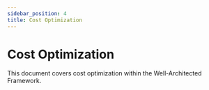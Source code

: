 ```yaml
---
sidebar_position: 4
title: Cost Optimization
---
```


# Cost Optimization

This document covers cost optimization within the Well-Architected Framework.
